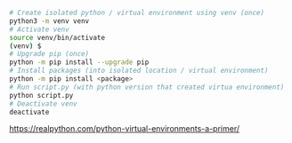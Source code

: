 ```bash
# Create isolated python / virtual environment using venv (once)
python3 -m venv venv
# Activate venv
source venv/bin/activate
(venv) $
# Upgrade pip (once)
python -m pip install --upgrade pip
# Install packages (into isolated location / virtual environment)
python -m pip install <package>
# Run script.py (with python version that created virtua environment)
python script.py
# Deactivate venv
deactivate
```

https://realpython.com/python-virtual-environments-a-primer/
